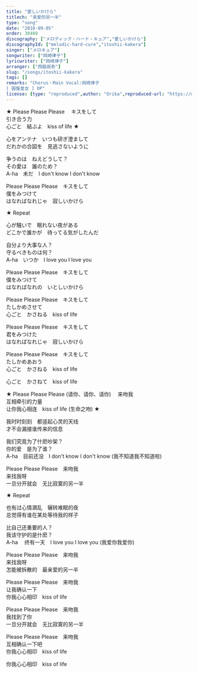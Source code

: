 ```yaml
---
title: "愛しいかけら"
titlech: "亲爱的另一半"
type: "song"
date: "2010-09-05"
order: 30409
discography: ["メロディック・ハード・キュア","愛しいかけら"]
discographyId: ["melodic-hard-cure","itoshii-kakera"]
singer: ["メロキュア"]
songwriter: ["岡崎律子"]
lyricwriter: ["岡崎律子"]
arranger: ["西脇辰弥"]
slug: "/songs/itoshii-kakera"
tags: []
remarks: "Chorus・Main Vocal:岡崎律子
[ 圓盤皇女 ] OP"
license: {type: "reproduced",author: "Orika",reproduced-url: "https://orikamushi.netlify.app/",reproduced-website: "織歌蟲網站"}
---
```


★ Please Please Please 　キスをして   
引き合う力   
心ごと　結ぶよ　kiss of life ★   
  
心をアンテナ　いつも研ぎ澄まして   
だれかの合図を　見逃さないように   
  
争うのは　ねえどうして？   
その愛は　誰のため？   
A-ha　未だ　I don't know I don't know   
  
Please Please Please　キスをして   
僕をみつけて   
はなればなれじゃ　寂しいかけら   
  
★ Repeat   
  
心が騒いで　眠れない夜がある   
どこかで誰かが　待ってる気がしたんだ   
  
自分より大事な人？   
守るべきものは何？   
A-ha　いつか　I love you I love you   
  
Please Please Please　キスをして   
僕をみつけて   
はなればなれの　いとしいかけら   
  
Please Please Please　キスをして   
たしかめさせて   
心ごと　かさねる　kiss of life   
  
Please Please Please　キスをして   
君をみつけた   
はなればなれじゃ　寂しいかけら   
  
Please Please Please　キスをして   
たしかめあおう   
心ごと　かさねる　kiss of life   
  
心ごと　かさねて　kiss of life  

<!-- 翻译 -->

★ Please Please Please (请你、请你、请你) 　来吻我  
互相牵引的力量  
让你我心相连　kiss of life (生命之吻) ★   
  
我时时刻刻　都竖起心灵的天线  
才不会漏接谁传来的信息  
  
我们究竟为了什麽吵架？   
你的爱　是为了谁？   
A-ha　目前还没　I don't know I don't know (我不知道我不知道啦)  
  
Please Please Please　来吻我  
来找我呀  
一旦分开就会　无比寂寞的另一半  
  
★ Repeat   
  
也有过心情溷乱　辗转难眠的夜  
总觉得有谁在某处等待我的样子  
  
比自己还重要的人？   
我该守护的是什麽？   
A-ha　 终有一天　I love you I love you (我爱你我爱你)   
  
Please Please Please　来吻我  
来找我呀  
怎能被拆散的　最亲爱的另一半  
  
Please Please Please　来吻我  
让我确认一下  
你我心心相印　kiss of life   
  
Please Please Please　来吻我  
我找到了你  
一旦分开就会　无比寂寞的另一半  
  
Please Please Please　来吻我  
互相确认一下吧  
你我心心相印　kiss of life   
  
你我心心相印　kiss of life
